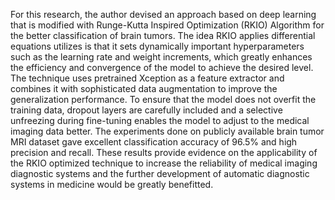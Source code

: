 For this research, the author devised an approach based on deep learning that is modified with Runge-Kutta Inspired Optimization (RKIO) Algorithm for the better classification of brain tumors. The idea RKIO applies differential equations utilizes is that it sets dynamically important hyperparameters such as the learning rate and weight increments, which greatly enhances the efficiency and convergence of the model to achieve the desired level. The technique uses pretrained Xception as a feature extractor and combines it with sophisticated data augmentation to improve the generalization performance. To ensure that the model does not overfit the training data, dropout layers are carefully included and a selective unfreezing during fine-tuning enables the model to adjust to the medical imaging data better. The experiments done on publicly available brain tumor MRI dataset gave excellent classification accuracy of 96.5% and high precision and recall. These results provide evidence on the applicability of the RKIO optimized technique to increase the reliability of medical imaging diagnostic systems and the further development of automatic diagnostic systems in medicine would be greatly benefitted.
